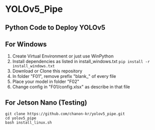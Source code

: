 # YOLOv5_Pipe
## Python Code to Deploy YOLOv5 

## For Windows
1. Create Virtual Environment or just use WinPython
2. Install dependencies as listed in install_windows.txt
```pip install -r install_windows.txt```
3. Download or Clone this repository
4. In folder "F01", remove prefix "blank_" of every file
5. Place your model in folder "F02"
6. Change config in "F01/config.xlsx" as describe in that file

## For Jetson Nano (Testing)
```
git clone https://github.com/chanon-kr/yolov5_pipe.git
cd yolov5_pipe
bash install_linux.sh
```

